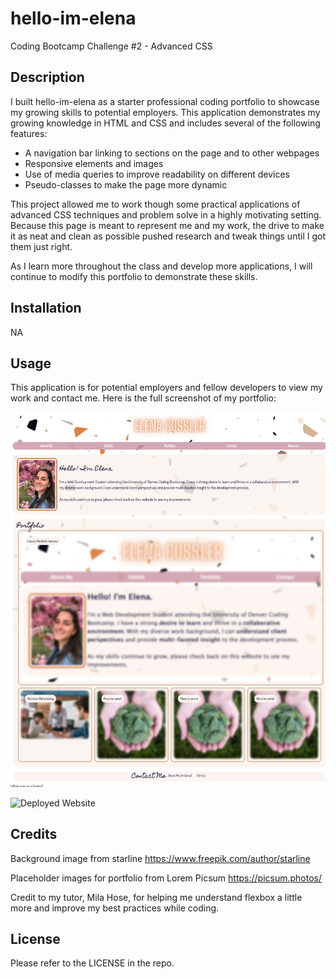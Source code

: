 # hello-im-elena
Coding Bootcamp Challenge #2 - Advanced CSS

## Description

I built hello-im-elena as a starter professional coding portfolio to showcase my growing skills to potential employers. This application demonstrates my growing knowledge in HTML and CSS and includes several of the following features:

- A navigation bar linking to sections on the page and to other webpages
- Responsive elements and images
- Use of media queries to improve readability on different devices
- Pseudo-classes to make the page more dynamic

This project allowed me to work though some practical applications of advanced CSS techniques and problem solve in a highly motivating setting. Because this page is meant to represent me and my work, the drive to make it as neat and clean as possible pushed research and tweak things until I got them just right. 

As I learn more throughout the class and develop more applications, I will continue to modify this portfolio to demonstrate these skills.  

## Installation

NA

## Usage

This application is for potential employers and fellow developers to view my work and contact me. Here is the full screenshot of my portfolio:

![Website Screenshot](assets/photos/ecussler.github.io_hello-im-elena_.png)

![Deployed Website](https://ecussler.github.io/hello-im-elena/)

## Credits

Background image from starline https://www.freepik.com/author/starline
 
Placeholder images for portfolio from Lorem Picsum https://picsum.photos/ 

Credit to my tutor, Mila Hose, for helping me understand flexbox a little more and improve my best practices while coding. 


## License

Please refer to the LICENSE in the repo. 
